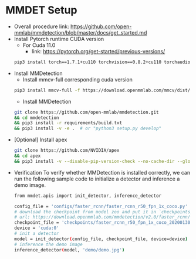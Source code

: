 # MMDET Setup
* Overall procedure link: https://github.com/open-mmlab/mmdetection/blob/master/docs/get_started.md
* Install Pytorch runtime CUDA version  
  * For Cuda 11.0
    * link: https://pytorch.org/get-started/previous-versions/
  ```bash
  pip3 install torch==1.7.1+cu110 torchvision==0.8.2+cu110 torchaudio==0.7.2 -f https://download.pytorch.org/whl/torch_stable.html
  ```
* Install MMDetection  
  * Install mmcv-full corresponding cuda version
  ```bash
  pip3 install mmcv-full -f https://download.openmmlab.com/mmcv/dist/cu110/torch1.7.1/index.html
  ```  
  * Install MMDetection  
  ```bash
  git clone https://github.com/open-mmlab/mmdetection.git
  && cd mmdetection
  && pip3 install -r requirements/build.txt
  && pip3 install -v -e .  # or "python3 setup.py develop"  
  ```
* [Optional] Install apex  
  ```bash
  git clone https://github.com/NVIDIA/apex
  && cd apex
  && pip3 install -v --disable-pip-version-check --no-cache-dir --global-option="--cpp_ext" --global-option="--cuda_ext" ./  
  ```
* Verification
  To verify whether MMDetection is installed correctly, we can run the following sample code to initialize a detector and inference a demo image.
  ```bash
  from mmdet.apis import init_detector, inference_detector

  config_file = 'configs/faster_rcnn/faster_rcnn_r50_fpn_1x_coco.py'
  # download the checkpoint from model zoo and put it in `checkpoints/`
  # url: https://download.openmmlab.com/mmdetection/v2.0/faster_rcnn/faster_rcnn_r50_fpn_1x_coco/faster_rcnn_r50_fpn_1x_coco_20200130-047c8118.pth
  checkpoint_file = 'checkpoints/faster_rcnn_r50_fpn_1x_coco_20200130-047c8118.pth'
  device = 'cuda:0'
  # init a detector
  model = init_detector(config_file, checkpoint_file, device=device)
  # inference the demo image
  inference_detector(model, 'demo/demo.jpg')  
  ```

